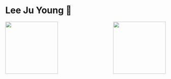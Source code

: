 # Lee Ju Young 🧑

<div>
 <a href="https://solved.ac/profile/lklll321" rel="error">
  <img src="http://mazassumnida.wtf/api/v2/generate_badge?boj=lklll321" height="165">
 </a>
 <img align='right' src="https://github-readme-stats.vercel.app/api?username=jy-lee0626&show_icons=true&theme=gruvbox" height="165">
</div>


